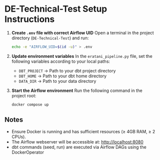 # DE-Technical-Test Setup Instructions

1. **Create `.env` file with correct Airflow UID**
   Open a terminal in the project directory (`DE-Technical-Test`) and run:

   ```bash
   echo -e "AIRFLOW_UID=$(id -u)" > .env
   ```

2. **Update environment variables**
   In the `eratani_pipeline.py` file, set the following variables according to your local paths:

   * `DBT_PROJECT` → Path to your dbt project directory
   * `DBT_HOME` → Path to your dbt home directory
   * `DATA_DIR` → Path to your data directory

3. **Start the Airflow environment**
   Run the following command in the project root:

   ```bash
   docker compose up
   ```

## Notes

* Ensure Docker is running and has sufficient resources (≥ 4GB RAM, ≥ 2 CPUs).
* The Airflow webserver will be accessible at: [http://localhost:8080](http://localhost:8080)
* dbt commands (seed, run) are executed via Airflow DAGs using the DockerOperator